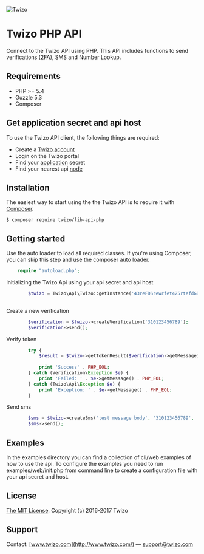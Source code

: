 ![Twizo](https://www.twizo.com/wp-content/themes/twizo/_/images/twizo-logo-0474ce6f.png) 


# Twizo PHP API #

Connect to the Twizo API using PHP. This API includes functions to send verifications (2FA), SMS and Number Lookup.

## Requirements ##
* PHP >= 5.4
* Guzzle 5.3
* Composer

## Get application secret and api host ##
To use the Twizo API client, the following things are required:

* Create a [Twizo account](https://register.twizo.com/)
* Login on the Twizo portal
* Find your [application](https://portal.twizo.com/applications/) secret
* Find your nearest api [node](https://www.twizo.com/developers/documentation/#introduction_api-url)

## Installation ##

The easiest way to start using the the Twizo API is to require it with [Composer](http://getcomposer.org/doc/00-intro.md).

	$ composer require twizo/lib-api-php

## Getting started ##

Use the auto loader to load all required classes. If you're using Composer, you can skip this step and use the composer auto loader.

```php
	require "autoload.php";
```

Initializing the Twizo Api using your api secret and api host

```php
	    $twizo = Twizo\Api\Twizo::getInstance('43reFDSrewrfet425rtefdGDSGds54twegdsgHaFST2refwd', 'api-asia-01.twizo.com');
	
```

Create a new verification

```php
        $verification = $twizo->createVerification('310123456789');
        $verification->send();
```

Verify token

```php
        try {
            $result = $twizo->getTokenResult($verification->getMessageId(), '12345');
        
            print 'Success' . PHP_EOL;
        } catch (Verification\Exception $e) {
            print 'Failed: ' . $e->getMessage() . PHP_EOL;
        } catch (Twizo\Api\Exception $e) {
            print 'Exception: ' . $e->getMessage() . PHP_EOL;
        }
```

Send sms

```php
        $sms = $twizo->createSms('test message body', '310123456789', 'sender');
        $sms->send();
```

## Examples ##

In the examples directory you can find a collection of cli/web examples of how to use the api.
To configure the examples you need to run examples/web/init.php from command line to create a configuration file with your api secret and host.

## License ##
[The MIT License](https://opensource.org/licenses/mit-license.php).
Copyright (c) 2016-2017 Twizo

## Support ##
Contact: [www.twizo.com](http://www.twizo.com/) — support@twizo.com
